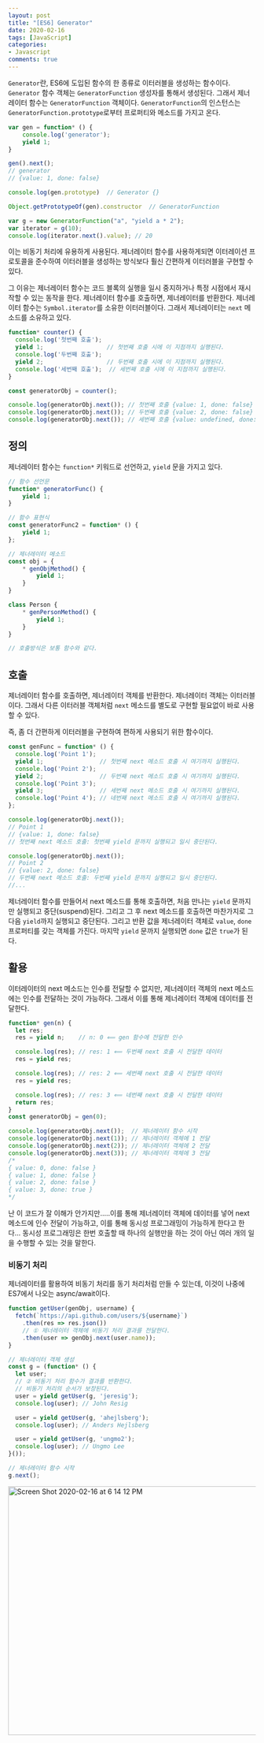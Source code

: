 ```yaml
---
layout: post
title: "[ES6] Generator"
date: 2020-02-16
tags: [JavaScript]
categories:
- Javascript
comments: true
---
```


`Generator`란, ES6에 도입된 함수의 한 종류로 이터러블을 생성하는 함수이다. `Generator` 함수 객체는 `GeneratorFunction` 생성자를 통해서 생성된다. 그래서 제너레이터 함수는 `GeneratorFunction` 객체이다. `GeneratorFunction`의 인스턴스는 `GeneratorFunction.prototype`로부터 프로퍼티와 메소드를 가지고 온다.

```javascript
var gen = function* () {
    console.log('generator');
    yield 1;
}

gen().next();
// generator
// {value: 1, done: false}

console.log(gen.prototype)  // Generator {}

Object.getPrototypeOf(gen).constructor  // GeneratorFunction

var g = new GeneratorFunction("a", "yield a * 2");
var iterator = g(10);
console.log(iterator.next().value); // 20
```

이는 비동기 처리에 유용하게 사용된다. 제너레이터 함수를 사용하게되면 이터레이션 프로토콜을 준수하여 이터러블을 생성하는 방식보다 훨신 간편하게 이터러블을 구현할 수 있다.

그 이유는 제너레이터 함수는 코드 블록의 실행을 일시 중지하거나 특정 시점에서 재시작할 수 있는 동작을 한다. 제너레이터 함수를 호출하면, 제너레이터를 반환한다. 제너레이터 함수는 `Symbol.iterator`를 소유한 이터러블이다. 그래서 제너레이터는 `next` 메소드를 소유하고 있다.

```javascript
function* counter() {
  console.log('첫번째 호출');
  yield 1;                  // 첫번째 호출 시에 이 지점까지 실행된다.
  console.log('두번째 호출');
  yield 2;                  // 두번째 호출 시에 이 지점까지 실행된다.
  console.log('세번째 호출');  // 세번째 호출 시에 이 지점까지 실행된다.
}

const generatorObj = counter();

console.log(generatorObj.next()); // 첫번째 호출 {value: 1, done: false}
console.log(generatorObj.next()); // 두번째 호출 {value: 2, done: false}
console.log(generatorObj.next()); // 세번째 호출 {value: undefined, done: true}
```

## 정의

제너레이터 함수는 `function*` 키워드로 선언하고, `yield` 문을 가지고 있다.

```javascript
// 함수 선언문
function* generatorFunc() {
    yield 1;
}

// 함수 표현식
const generatorFunc2 = function* () {
    yield 1;
};

// 제너레이터 메소드
const obj = {
    * genObjMethod() {
        yield 1;
    }
}

class Person {
    * genPersonMethod() {
        yield 1;
    }
}

// 호출방식은 보통 함수와 같다.
```

## 호출

제너레이터 함수를 호출하면, 제너레이터 객체를 반환한다. 제너레이터 객체는 이터러블이다. 그래서 다른 이터러블 객체처럼 `next` 메소드를 별도로 구현할 필요없이 바로 사용할 수 있다.

즉, 좀 더 간편하게 이터러블을 구현하여 편하게 사용되기 위한 함수이다.

```javascript
const genFunc = function* () {
  console.log('Point 1');
  yield 1;                // 첫번째 next 메소드 호출 시 여기까지 실행된다.
  console.log('Point 2');
  yield 2;                // 두번째 next 메소드 호출 시 여기까지 실행된다.
  console.log('Point 3');
  yield 3;                // 세번째 next 메소드 호출 시 여기까지 실행된다.
  console.log('Point 4'); // 네번째 next 메소드 호출 시 여기까지 실행된다.
};

console.log(generatorObj.next());
// Point 1
// {value: 1, done: false}
// 첫번째 next 메소드 호출: 첫번째 yield 문까지 실행되고 일시 중단된다.

console.log(generatorObj.next());
// Point 2
// {value: 2, done: false}
// 두번째 next 메소드 호출: 두번째 yield 문까지 실행되고 일시 중단된다.
//...
```

제너레이터 함수를 만들어서 next 메소드를 통해 호출하면, 처음 만나는 `yield` 문까지만 실행되고 중단(suspend)된다. 그리고 그 후 next 메소드를 호출하면 마찬가지로 그 다음 `yield`까지 실행되고 중단된다. 그리고 반환 값을 제너레이터 객체로 `value`, `done` 프로퍼티를 갖는 객체를 가진다. 마지막 `yield` 문까지 실행되면 `done` 값은 `true`가 된다.

## 활용

이터레이터의 next 메소드는 인수를 전달할 수 없지만, 제너레이터 객체의 next 메소드에는 인수를 전달하는 것이 가능하다. 그래서 이를 통해 제너레이터 객체에 데이터를 전달한다.

```javascript
function* gen(n) {
  let res;
  res = yield n;    // n: 0 ⟸ gen 함수에 전달한 인수

  console.log(res); // res: 1 ⟸ 두번째 next 호출 시 전달한 데이터
  res = yield res;

  console.log(res); // res: 2 ⟸ 세번째 next 호출 시 전달한 데이터
  res = yield res;

  console.log(res); // res: 3 ⟸ 네번째 next 호출 시 전달한 데이터
  return res;
}
const generatorObj = gen(0);

console.log(generatorObj.next());  // 제너레이터 함수 시작
console.log(generatorObj.next(1)); // 제너레이터 객체에 1 전달
console.log(generatorObj.next(2)); // 제너레이터 객체에 2 전달
console.log(generatorObj.next(3)); // 제너레이터 객체에 3 전달
/*
{ value: 0, done: false }
{ value: 1, done: false }
{ value: 2, done: false }
{ value: 3, done: true }
*/
```

난 이 코드가 잘 이해가 안가지만.....이를 통해 제너레이터 객체에 데이터를 넣어 next 메소드에 인수 전달이 가능하고, 이를 통해 동시성 프로그래밍이 가능하게 한다고 한다... 동시성 프로그래밍은 한번 호출할 때 하나의 실행만을 하는 것이 아닌 여러 개의 일을 수행할 수 있는 것을 말한다.

### 비동기 처리

제너레이터를 활용하여 비동기 처리를 동기 처리처럼 만들 수 있는데, 이것이 나중에 ES7에서 나오는 async/await이다.

```javascript
function getUser(genObj, username) {
  fetch(`https://api.github.com/users/${username}`)
    .then(res => res.json())
    // ① 제너레이터 객체에 비동기 처리 결과를 전달한다.
    .then(user => genObj.next(user.name));
}

// 제너레이터 객체 생성
const g = (function* () {
  let user;
  // ② 비동기 처리 함수가 결과를 반환한다.
  // 비동기 처리의 순서가 보장된다.
  user = yield getUser(g, 'jeresig');
  console.log(user); // John Resig

  user = yield getUser(g, 'ahejlsberg');
  console.log(user); // Anders Hejlsberg

  user = yield getUser(g, 'ungmo2');
  console.log(user); // Ungmo Lee
}());

// 제너레이터 함수 시작
g.next();
```

<img width="505" alt="Screen Shot 2020-02-16 at 6 14 12 PM" src="https://user-images.githubusercontent.com/39291812/74602058-2f096100-50e8-11ea-9243-6da9dd6bedd6.png">
